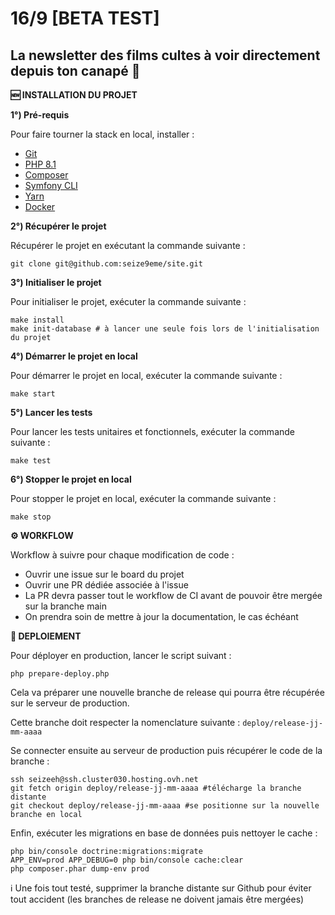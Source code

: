 # 16/9 [BETA TEST]
## La newsletter des films cultes à voir directement depuis ton canapé 🍿

**🆕️ INSTALLATION DU PROJET**

**1°) Pré-requis**

Pour faire tourner la stack en local, installer :
- [Git](https://git-scm.com/book/en/v2/Getting-Started-Installing-Git)
- [PHP 8.1](https://www.php.net/releases/8.1/en.php)
- [Composer](https://getcomposer.org/)
- [Symfony CLI](https://symfony.com/download)
- [Yarn](https://classic.yarnpkg.com/lang/en/docs/install/#mac-stable)
- [Docker](https://www.docker.com/)

**2°) Récupérer le projet**

Récupérer le projet en exécutant la commande suivante :

```
git clone git@github.com:seize9eme/site.git
```

**3°) Initialiser le projet**

Pour initialiser le projet, exécuter la commande suivante :
```
make install
make init-database # à lancer une seule fois lors de l'initialisation du projet
```

**4°) Démarrer le projet en local**

Pour démarrer le projet en local, exécuter la commande suivante :
```
make start
```

**5°) Lancer les tests**

Pour lancer les tests unitaires et fonctionnels, exécuter la commande suivante :
```
make test
```

**6°) Stopper le projet en local**

Pour stopper le projet en local, exécuter la commande suivante :
```
make stop
```

**⚙️ WORKFLOW**

Workflow à suivre pour chaque modification de code :

- Ouvrir une issue sur le board du projet
- Ouvrir une PR dédiée associée à l'issue
- La PR devra passer tout le workflow de CI avant de pouvoir être mergée sur la branche main
- On prendra soin de mettre à jour la documentation, le cas échéant

**🚀️ DEPLOIEMENT**

Pour déployer en production, lancer le script suivant : 

```
php prepare-deploy.php 
```

Cela va préparer une nouvelle branche de release qui pourra être récupérée sur le serveur de production.

Cette branche doit respecter la nomenclature suivante : `deploy/release-jj-mm-aaaa`

Se connecter ensuite au serveur de production puis récupérer le code de la branche :

```
ssh seizeeh@ssh.cluster030.hosting.ovh.net
git fetch origin deploy/release-jj-mm-aaaa #télécharge la branche distante
git checkout deploy/release-jj-mm-aaaa #se positionne sur la nouvelle branche en local
```

Enfin, exécuter les migrations en base de données puis nettoyer le cache : 

```
php bin/console doctrine:migrations:migrate 
APP_ENV=prod APP_DEBUG=0 php bin/console cache:clear
php composer.phar dump-env prod
```

ℹ️ Une fois tout testé, supprimer la branche distante sur Github pour éviter tout accident (les branches de release ne doivent jamais être mergées) 
